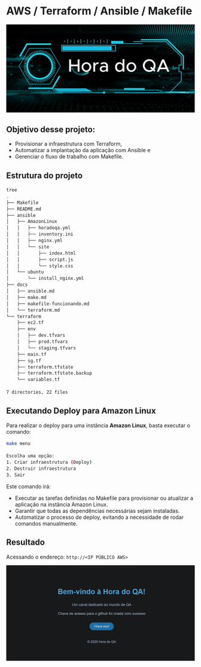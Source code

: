 # AWS / Terraform / Ansible / Makefile

<div align="center">
    <img src="./images/hqa.png" alt="Hora do QA">
</div>

## Objetivo desse projeto:

- Provisionar a infraestrutura com Terraform,
- Automatizar a implantação da aplicação com Ansible e 
- Gerenciar o fluxo de trabalho com Makefile.

## Estrutura do projeto

```bash
tree
.
├── Makefile
├── README.md
├── ansible
│   ├── AmazonLinux
│   │   ├── horadoqa.yml
│   │   ├── inventory.ini
│   │   ├── nginx.yml
│   │   └── site
│   │       ├── index.html
│   │       ├── script.js
│   │       └── style.css
│   └── ubuntu
│       └── install_nginx.yml
├── docs
│   ├── ansible.md
│   ├── make.md
│   ├── makefile-funcionando.md
│   └── terraform.md
└── terraform
    ├── ec2.tf
    ├── env
    │   ├── dev.tfvars
    │   ├── prod.tfvars
    │   └── staging.tfvars
    ├── main.tf
    ├── sg.tf
    ├── terraform.tfstate
    ├── terraform.tfstate.backup
    └── variables.tf

7 directories, 22 files
```

## Executando Deploy para Amazon Linux

Para realizar o deploy para uma instância **Amazon Linux**, basta executar o comando:

```bash
make menu

Escolha uma opção:
1. Criar infraestrutura (Deploy)
2. Destruir infraestrutura
3. Sair
```

Este comando irá:

- Executar as tarefas definidas no Makefile para provisionar ou atualizar a aplicação na instância Amazon Linux.
- Garantir que todas as dependências necessárias sejam instaladas.
- Automatizar o processo de deploy, evitando a necessidade de rodar comandos manualmente.

## Resultado

Acessando o endereço: `http://<IP PÚBLICO AWS>`

<div align="center">
    <img src="./images/horadoqa.png" alt="Hora do QA">
</div>